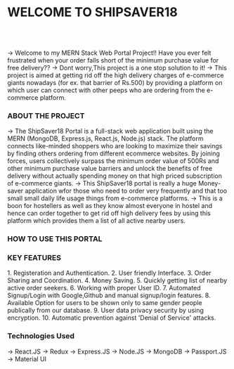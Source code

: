 <h1><bold>WELCOME TO SHIPSAVER18</bold></h1>
 <br></br>

-> Welcome to my MERN Stack Web Portal Project!! Have you ever felt frustrated when your order falls short of the minimum purchase value for free delivery?? 
-> Dont worry,This project is a one stop solution to it!
-> This project is aimed at getting rid off the high delivery charges of e-commerce giants nowadays (for ex. that barrier of Rs.500) by providing a platform on which user can connect with other peeps who are ordering from the e-commerce platform. 

<h3><bold>ABOUT THE PROJECT</bold></h3>
-> The ShipSaver18 Portal is a full-stack web application built using the MERN (MongoDB, Express.js, React.js, Node.js) stack. The platform connects like-minded shoppers who are looking to maximize their savings by finding others ordering from different ecommerce websites. By joining forces, users collectively surpass the minimum order value of 500Rs and other minimum purchase value barriers and unlock the benefits of free delivery without actually spending money on that high priced subscription of e-commerce giants.
-> This ShipSaver18 portal is really a huge Money-saver application wfor those who need to order very frequently and that too small small daily life usage things from e-commerce platforms.
-> This is a boon for hostellers as well as they know almost everyone in hostel and hence can order together to get rid off high delivery fees by using this platform which provides them a list of all active nearby users.

<h3><bold> HOW TO USE THIS PORTAL</bold></h3>

<h3><bold>KEY FEATURES</bold></h3>
1. Registeration and Authentication.
2. User friendly Interface.
3. Order Sharing and Coordination.
4. Money Saving.
5. Quickly getting list of nearby active order seekers.
6. Working with proper User ID.
7. Automated Signup/Login with Google,Github and manual signup/login features.
8. Available Option for users to be shown only to same gender people publically from our database.
9. User data privacy security by using encryption.
10. Automatic prevention against 'Denial of Service' attacks.

<h3><bold>Technologies Used</bold></h3>

-> React.JS
-> Redux
-> Express.JS
-> Node.JS
-> MongoDB
-> Passport.JS
-> Material UI

